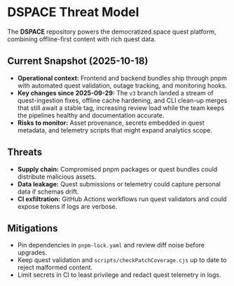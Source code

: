 # DSPACE Threat Model

The **DSPACE** repository powers the democratized.space quest platform, combining offline-first
content with rich quest data.

## Current Snapshot (2025-10-18)

- **Operational context:** Frontend and backend bundles ship through pnpm with automated quest
  validation, outage tracking, and monitoring hooks.
- **Key changes since 2025-09-29:** The `v3` branch landed a stream of quest-ingestion fixes,
  offline cache hardening, and CLI clean-up merges that still await a stable tag, increasing review
  load while the team keeps the pipelines healthy and documentation accurate.
- **Risks to monitor:** Asset provenance, secrets embedded in quest metadata, and telemetry scripts
  that might expand analytics scope.

## Threats

- **Supply chain:** Compromised pnpm packages or quest bundles could distribute malicious assets.
- **Data leakage:** Quest submissions or telemetry could capture personal data if schemas drift.
- **CI exfiltration:** GitHub Actions workflows run quest validators and could expose tokens if
  logs are verbose.

## Mitigations

- Pin dependencies in `pnpm-lock.yaml` and review diff noise before upgrades.
- Keep quest validation and `scripts/checkPatchCoverage.cjs` up to date to reject malformed content.
- Limit secrets in CI to least privilege and redact quest telemetry in logs.
